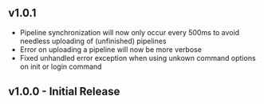 ## v1.0.1
* Pipeline synchronization will now only occur every 500ms to avoid needless uploading of (unfinished) pipelines
* Error on uploading a pipeline will now be more verbose
* Fixed unhandled error exception when using unkown command options on init or login command

## v1.0.0 - Initial Release
